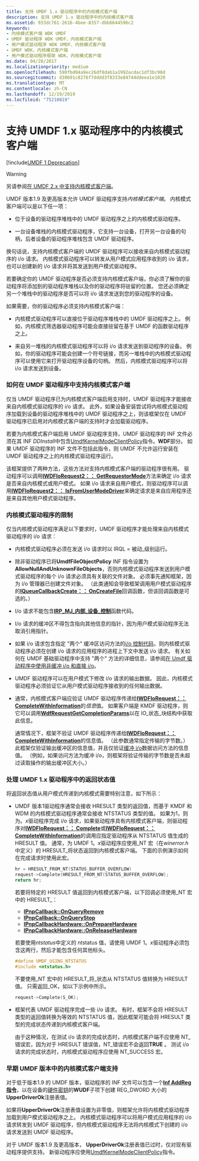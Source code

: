```yaml
---
title: 支持 UMDF 1.x 驱动程序中的内核模式客户端
description: 支持 UMDF 1.x 驱动程序中的内核模式客户端
ms.assetid: 933dc761-2616-4bee-8357-dbb6644596c2
keywords:
- 内核模式客户端 WDK UMDF
- UMDF 驱动程序 WDK UMDF，内核模式客户端
- 用户模式驱动程序 WDK UMDF、内核模式客户端
- UMDF WDK，内核模式客户端
- 用户模式驱动程序框架 WDK，内核模式客户端
ms.date: 04/20/2017
ms.localizationpriority: medium
ms.openlocfilehash: 590fbd04a9ec26df8dab1a1992acdac1df3bc90d
ms.sourcegitcommit: d30691c8276f7dddd3f8333e84744ddeea1e1020
ms.translationtype: MT
ms.contentlocale: zh-CN
ms.lasthandoff: 12/19/2019
ms.locfileid: "75210819"
---
```

# <a name="supporting-kernel-mode-clients-in-umdf-1x-drivers"></a>支持 UMDF 1.x 驱动程序中的内核模式客户端

[!include[UMDF 1 Deprecation](../includes/umdf-1-deprecation.md)]

>[!WARNING]
>另请参阅[在 UMDF 2.x 中支持内核模式客户端](supporting-kernel-mode-clients-in-umdf-drivers.md)。

UMDF 版本1.9 及更高版本允许 UMDF 驱动程序支持*内核模式客户端*。 内核模式客户端可以是以下任一项：

-   位于设备的驱动程序堆栈中的 UMDF 驱动程序之上的内核模式驱动程序。

-   一台设备堆栈的内核模式驱动程序，它支持一台设备，打开另一台设备的句柄，后者设备的驱动程序堆栈包含 UMDF 驱动程序。

换句话说，支持内核模式客户端的 UMDF 驱动程序可以接收来自内核模式驱动程序的 i/o 请求。 内核模式驱动程序可以转发从用户模式应用程序收到的 i/o 请求，也可以创建新的 i/o 请求并将其发送到用户模式驱动程序。

若要确定你的 UMDF 驱动程序是否必须支持内核模式客户端，你必须了解你的驱动程序将添加到的驱动程序堆栈以及你的驱动程序将驻留的位置。 您还必须确定另一个堆栈中的驱动程序是否可以将 i/o 请求发送到您的驱动程序的设备。

如果需要，你的驱动程序必须支持内核模式客户端：

-   内核模式驱动程序可以直接位于驱动程序堆栈中的 UMDF 驱动程序之上。 例如，内核模式筛选器驱动程序可能会直接驻留在基于 UMDF 的函数驱动程序之上。

-   来自另一堆栈的内核模式驱动程序可以将 i/o 请求发送到驱动程序的设备。 例如，你的驱动程序可能会创建一个符号链接，而另一堆栈中的内核模式驱动程序可以使用它来打开驱动程序设备的句柄。 然后，内核模式驱动程序可以将 i/o 请求发送到设备。

### <a href="" id="how-to-support-kernel-mode-clients-in-a-umdf-based-driver"></a>如何在 UMDF 驱动程序中支持内核模式客户端

仅当 UMDF 驱动程序已为内核模式客户端启用支持时，UMDF 驱动程序才能接收来自内核模式驱动程序的 i/o 请求。 此外，如果设备安装尝试将内核模式驱动程序加载到设备的驱动程序堆栈中的 UMDF 驱动程序之上，则该框架仅在 UMDF 驱动程序已启用对内核模式客户端的支持时才会加载驱动程序。

若要为内核模式客户端启用 UMDF 驱动程序支持，UMDF 驱动程序的 INF 文件必须在其 INF *DDInstall*中包含[UmdfKernelModeClientPolicy](specifying-wdf-directives-in-inf-files.md)指令。**WDF**部分。 如果 UMDF 驱动程序的 INF 文件不包括此指令，则 UMDF 不允许运行安装在 UMDF 驱动程序之上的内核模式驱动程序运行。

该框架提供了两种方法，这些方法对支持内核模式客户端的驱动程序很有用。 驱动程序可以调用[**IWDFIoRequest2：： GetRequestorMode**](https://docs.microsoft.com/windows-hardware/drivers/ddi/wudfddi/nf-wudfddi-iwdfiorequest2-getrequestormode)方法来确定 i/o 请求是否来自内核模式或用户模式。 如果 i/o 请求来自用户模式，则驱动程序可以调用[**IWDFIoRequest2：： IsFromUserModeDriver**](https://docs.microsoft.com/windows-hardware/drivers/ddi/wudfddi/nf-wudfddi-iwdfiorequest2-isfromusermodedriver)来确定请求是来自应用程序还是来自其他用户模式驱动程序。

### <a name="restrictions-on-kernel-mode-drivers"></a>内核模式驱动程序的限制

仅当内核模式驱动程序满足以下要求时，UMDF 驱动程序才能处理来自内核模式驱动程序的 i/o 请求：

-   内核模式驱动程序必须在发送 i/o 请求时以 IRQL = 被动\_级别运行。

-   除非驱动程序已将**UmdfFileObjectPolicy** INF 指令设置为**AllowNullAndUnknownFileObjects**，否则内核模式驱动程序发送到用户模式驱动程序的每个 i/o 请求必须具有关联的文件对象。 必须事先通知框架，因为 i/o 管理器已创建文件对象。 （此类通知会导致框架调用用户模式驱动程序的[**IQueueCallbackCreate：： OnCreateFile**](https://docs.microsoft.com/windows-hardware/drivers/ddi/wudfddi/nf-wudfddi-iqueuecallbackcreate-oncreatefile)回调函数，但该回调函数是可选的。）

-   I/o 请求不能包含[**IRP\_MJ\_内部\_设备\_控制**](https://docs.microsoft.com/windows-hardware/drivers/kernel/irp-mj-internal-device-control)函数代码。

-   I/o 请求的缓冲区不得包含指向其他信息的指针，因为用户模式驱动程序无法取消引用指针。

-   如果 i/o 请求包含指定 "两个" 缓冲区访问方法的[i/o 控制代码](https://docs.microsoft.com/windows-hardware/drivers/kernel/using-i-o-control-codes)，则内核模式驱动程序必须在创建 i/o 请求的应用程序的进程上下文中发送 i/o 请求。 有关如何在 UMDF 基础驱动程序中支持 "两个" 方法的详细信息，请参阅[在 Umdf 驱动程序中使用非缓冲 i/o 和直接 i/o](https://docs.microsoft.com/windows-hardware/drivers/wdf/accessing-data-buffers-in-umdf-1-x-drivers#using-neither-buffered-i-o-nor-direct-i-o-in-umdf-drivers)。

-   UMDF 驱动程序可以在用户模式下修改 i/o 请求的输出数据。 因此，内核模式驱动程序必须验证它从用户模式驱动程序接收到的任何输出数据。

-   通常，内核模式客户端应验证 UMDF 驱动程序传递给[**IWDFIoRequest：： CompleteWithInformation**](https://docs.microsoft.com/windows-hardware/drivers/ddi/wudfddi/nf-wudfddi-iwdfiorequest-completewithinformation)的*信息*值。 如果客户端是 KMDF 驱动程序，则它可以调用[**WdfRequestGetCompletionParams**](https://docs.microsoft.com/windows-hardware/drivers/ddi/wdfrequest/nf-wdfrequest-wdfrequestgetcompletionparams)以在 IO\_状态\_块结构中获取此信息。

    通常情况下，框架不验证 UMDF 驱动程序传递给[**IWDFIoRequest：： CompleteWithInformation**](https://docs.microsoft.com/windows-hardware/drivers/ddi/wudfddi/nf-wudfddi-iwdfiorequest-completewithinformation)的信息值。 （此参数通常指定传输的字节数。）此框架仅验证输出缓冲区的信息值，并且仅验证[缓冲 i/o](https://docs.microsoft.com/windows-hardware/drivers/wdf/accessing-data-buffers-in-umdf-1-x-drivers#using-buffered-i-o-in-umdf-drivers)数据访问方法的信息值。 （例如，如果访问方法为缓冲 i/o，则框架将验证传输的字节数是否未超过读取操作的输出缓冲区大小。）

### <a href="" id="handling-return-status-values"></a>处理 UMDF 1.x 驱动程序中的返回状态值

将返回状态值从用户模式传递到内核模式需要特别注意，如下所示：

-   UMDF 版本1驱动程序通常会接收 HRESULT 类型的返回值，而基于 KMDF 和 WDM 的内核模式驱动程序通常会接收 NTSTATUS 类型的值。 如果为1，则为。*x*驱动程序完成 i/o 请求，如果驱动程序具有内核模式客户端，则驱动程序对[**IWDFIoRequest：： Complete**](https://docs.microsoft.com/windows-hardware/drivers/ddi/wudfddi/nf-wudfddi-iwdfiorequest-complete)或[**IWDFIoRequest：： CompleteWithInformation**](https://docs.microsoft.com/windows-hardware/drivers/ddi/wudfddi/nf-wudfddi-iwdfiorequest-completewithinformation)的调用应指定驱动程序从 NTSTATUS 值生成的 HRESULT 值。 通常，为 UMDF 1。*x*驱动程序应使用\_NT 宏（在*winerror.h*中定义）的 HRESULT\_将状态返回到内核模式客户端。 下面的示例演示如何在完成请求时使用此宏。

    ```cpp
    hr = HRESULT_FROM_NT(STATUS_BUFFER_OVERFLOW)
    request->Complete(HRESULT_FROM_NT(STATUS_BUFFER_OVERFLOW);
    return hr;
    ```

    若要将特定的 HRESULT 值返回到内核模式客户端，以下回调必须使用\_NT 宏中的 HRESULT\_：

    -   [**IPnpCallback::OnQueryRemove**](https://docs.microsoft.com/windows-hardware/drivers/ddi/wudfddi/nf-wudfddi-ipnpcallback-onqueryremove)
    -   [**IPnpCallback::OnQueryStop**](https://docs.microsoft.com/windows-hardware/drivers/ddi/wudfddi/nf-wudfddi-ipnpcallback-onquerystop)
    -   [**IPnpCallbackHardware::OnPrepareHardware**](https://docs.microsoft.com/windows-hardware/drivers/ddi/wudfddi/nf-wudfddi-ipnpcallbackhardware-onpreparehardware)
    -   [**IPnpCallbackHardware::OnReleaseHardware**](https://docs.microsoft.com/windows-hardware/drivers/ddi/wudfddi/nf-wudfddi-ipnpcallbackhardware-onreleasehardware)

    若要使用*ntstatus*中定义的 ntstatus 值，请使用 UMDF 1。*x*驱动程序必须包含这两行，然后才能包含任何其他标头。

    ```cpp
    #define UMDF_USING_NTSTATUS
    #include <ntstatus.h>
    ```

    不要使用\_NT 宏中的 HRESULT\_将\_状态从 NTSTATUS 值转换为 HRESULT 值。 只需返回\_OK，如以下示例中所示。

    ```cpp
    request->Complete(S_OK);
    ```

-   框架代表 UMDF 驱动程序完成一些 i/o 请求。 有时，框架不会将 HRESULT 类型的返回值转换为等效的 NTSTATUS 值，因此框架可能会将 HRESULT 类型的完成状态传递到内核模式客户端。

    由于这种情况，在测试 i/o 请求的完成状态时，内核模式客户端不应使用 NT\_错误宏，因为对于 HRESULT 错误值，NT\_错误宏不会返回**TRUE** 。 测试 i/o 请求的完成状态时，内核模式驱动程序应使用 NT\_SUCCESS 宏。

### <a href="" id="kernel-mode-client-support-in-earlier-umdf-versions"></a>早期 UMDF 版本中的内核模式客户端支持

对于低于版本1.9 的 UMDF 版本，驱动程序的 INF 文件可以包含一个[**Inf AddReg 指令**](https://docs.microsoft.com/windows-hardware/drivers/install/inf-addreg-directive)，以在设备的[硬件密钥](https://docs.microsoft.com/windows-hardware/drivers/wdf/using-the-registry-in-umdf-1-x-drivers)的**WUDF**子项下创建 REG\_DWORD 大小的**UpperDriverOk**注册表值。

如果将**UpperDriverOk**注册表值设置为非零值，则框架允许将内核模式驱动程序加载到用户模式驱动程序之上。 内核模式驱动程序可以将用户模式应用程序的 i/o 请求转发到 UMDF 驱动程序，但内核模式驱动程序无法将内核模式下创建的 i/o 请求发送到 UMDF 驱动程序。

对于 UMDF 版本1.9 及更高版本， **UpperDriverOk**注册表值已过时，仅对现有驱动程序提供支持。 新驱动程序应使用[UmdfKernelModeClientPolicy](specifying-wdf-directives-in-inf-files.md)指令。

 

 





